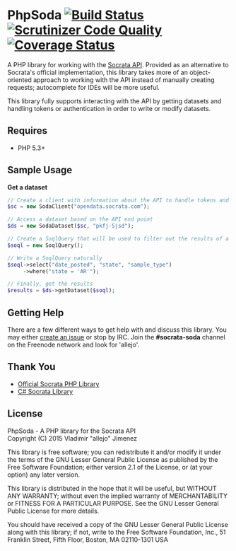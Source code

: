 # PhpSoda [![Build Status](https://travis-ci.org/allejo/PhpSoda.svg?branch=master)](https://travis-ci.org/allejo/PhpSoda) [![Scrutinizer Code Quality](https://scrutinizer-ci.com/g/allejo/PhpSoda/badges/quality-score.png?b=master)](https://scrutinizer-ci.com/g/allejo/PhpSoda/?branch=master) [![Coverage Status](https://coveralls.io/repos/allejo/PhpSoda/badge.svg)](https://coveralls.io/r/allejo/PhpSoda)

A PHP library for working with the [Socrata API](http://dev.socrata.com/docs/endpoints.html). Provided as an alternative to Socrata's official implementation, this library takes more of an object-oriented approach to working with the API instead of manually creating requests; autocomplete for IDEs will be more useful.

This library fully supports interacting with the API by getting datasets and handling tokens or authentication in order to write or modify datasets.

## Requires

- PHP 5.3+

## Sample Usage

**Get a dataset**

```php
// Create a client with information about the API to handle tokens and authentication
$sc = new SodaClient("opendata.socrata.com");

// Access a dataset based on the API end point
$ds = new SodaDataset($sc, "pkfj-5jsd");

// Create a SoqlQuery that will be used to filter out the results of a dataset
$soql = new SoqlQuery();

// Write a SoqlQuery naturally
$soql->select("date_posted", "state", "sample_type")
     ->where("state = 'AR'");

// Finally, get the results
$results = $ds->getDataset($soql);
```

## Getting Help

There are a few different ways to get help with and discuss this library. You may either [create an issue](https://github.com/allejo/PhpSoda/issues) or stop by IRC. Join the **#socrata-soda** channel on the Freenode network and look for 'allejo'.

## Thank You

- [Official Socrata PHP Library](https://github.com/socrata/soda-php)
- [C# Socrata Library](https://github.com/CityofSantaMonica/SODA.NET)

## License

PhpSoda - A PHP library for the Socrata API  
Copyright (C) 2015 Vladimir "allejo" Jimenez

This library is free software; you can redistribute it and/or
modify it under the terms of the GNU Lesser General Public
License as published by the Free Software Foundation; either
version 2.1 of the License, or (at your option) any later version.

This library is distributed in the hope that it will be useful,
but WITHOUT ANY WARRANTY; without even the implied warranty of
MERCHANTABILITY or FITNESS FOR A PARTICULAR PURPOSE.  See the GNU
Lesser General Public License for more details.

You should have received a copy of the GNU Lesser General Public
License along with this library; if not, write to the Free Software
Foundation, Inc., 51 Franklin Street, Fifth Floor, Boston, MA  02110-1301  USA
